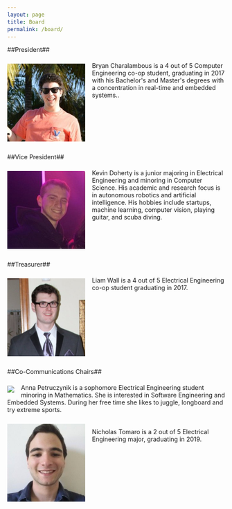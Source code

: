 ```yaml
---
layout: page
title: Board
permalink: /board/
---
```


##President##
<div style="padding: 10px 0pt; float: left;"><img width="180" src="/img/bryan.jpg">&nbsp; &nbsp;&nbsp;</div>
<p style="padding-top: 6px;">Bryan Charalambous is a 4 out of 5 Computer Engineering co-op student, graduating in 2017 with his Bachelor's and Master's degrees with a concentration in real-time and embedded systems.. </p>

<div style="clear: both;"></div>

##Vice President##
<div style="padding: 10px 0pt; float: left;"><img width="180" src="/img/kevin.jpg">&nbsp; &nbsp;&nbsp;</div>
<p style="padding-top: 6px;">Kevin Doherty is a junior majoring in Electrical Engineering and minoring in Computer Science. His academic and research focus is in autonomous robotics and artificial intelligence. His hobbies include startups, machine learning, computer vision, playing guitar, and scuba diving. </p>

<div style="clear: both;"></div>

##Treasurer##
<div style="padding: 10px 0pt; float: left;"><img width="180" src="/img/liam.jpg">&nbsp; &nbsp;&nbsp;</div>
<p style="padding-top: 6px;">Liam Wall is a 4 out of 5 Electrical Engineering co-op student graduating in 2017. </p>

<div style="clear: both;"></div>

##Co-Communications Chairs##
<div style="padding: 10px 0pt; float: left;"><img width="180" src="/img/ania.jpg">&nbsp; &nbsp;&nbsp;</div>
<p style="padding-top: 6px;">
Anna Petruczynik is a sophomore Electrical Engineering student minoring in Mathematics. She is interested in Software Engineering and Embedded Systems. During her free time she likes to juggle, longboard and try extreme sports.</p>

<div style="clear: both;"></div>

<div style="padding: 10px 0pt; float: left;"><img width="180" src="/img/nick.jpg">&nbsp; &nbsp;&nbsp;</div>
<p style="padding-top: 6px;">
Nicholas Tomaro is a 2 out of 5 Electrical Engineering major, graduating in 2019. </p>

<div style="clear: both;"></div>

